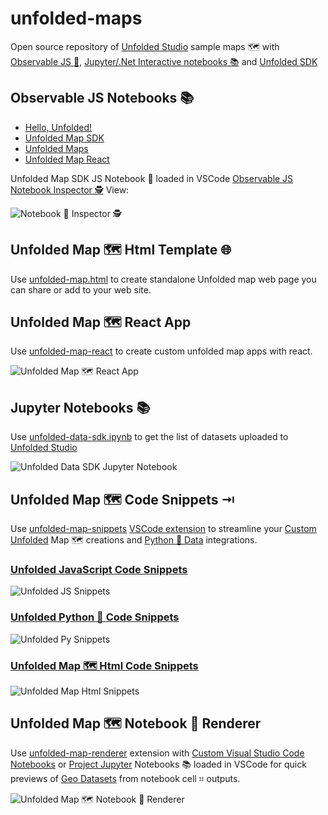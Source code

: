 # unfolded-maps

Open source repository of [Unfolded Studio](https://studio.unfolded.ai) sample maps 🗺️ with [Observable JS 📓](https://observablehq.com/collection/@randomfractals/unfolded), [Jupyter/.Net Interactive notebooks 📚](https://code.visualstudio.com/updates/v1_53#_notebooks) and [Unfolded SDK](https://docs.unfolded.ai/)


## Observable JS Notebooks 📚

- [Hello, Unfolded!](https://observablehq.com/@randomfractals/hello-unfolded)
- [Unfolded Map SDK](https://observablehq.com/@randomfractals/unfolded-map-sdk)
- [Unfolded Maps](https://observablehq.com/@randomfractals/unfolded-maps)
- [Unfolded Map React](https://observablehq.com/@randomfractals/unfolded-map-react)

Unfolded Map SDK JS Notebook 📓 loaded in VSCode [Observable JS Notebook Inspector 🕵️](https://marketplace.visualstudio.com/items?itemName=RandomFractalsInc.js-notebook-inspector) View:

![Notebook 📓 Inspector 🕵️](https://github.com/RandomFractals/unfolded-maps/blob/main/docs/images/unfolded-map-sdk-nb-view.png?raw=true 
 "JS Notebook 📓 Inspector 🕵️ Unfolded Map SDK View")

## Unfolded Map 🗺️ Html Template 🌐

Use [unfolded-map.html](https://github.com/RandomFractals/unfolded-maps/blob/main/templates/unfolded-map.html) to create standalone Unfolded map web page you can share or add to your web site.

## Unfolded Map 🗺️ React App

Use [unfolded-map-react](https://github.com/RandomFractals/unfolded-map-react) to create custom unfolded map apps with react.

![Unfolded Map 🗺️ React App](https://github.com/RandomFractals/unfolded-map-react/blob/main/docs/images/unfolded-map-react.png?raw=true 
 "Unfolded Map 🗺 React App")

## Jupyter Notebooks 📚

Use [unfolded-data-sdk.ipynb](https://github.com/RandomFractals/unfolded-maps/blob/main/notebooks/jupyter/unfolded-data-sdk.ipynb) to get the list of datasets uploaded to [Unfolded Studio](https://studio.unfolded.ai/home/datasets)

![Unfolded Data SDK Jupyter Notebook](https://github.com/RandomFractals/unfolded-maps/blob/main/docs/images/unfolded-data-sdk-py-notebook.png?raw=true 
 "Unfolded Data SDK Jupyter Notebook")

## Unfolded Map 🗺️ Code Snippets ⇥

Use [unfolded-map-snippets](https://github.com/RandomFractals/unfolded-map-snippets) [VSCode extension](https://marketplace.visualstudio.com/items?itemName=RandomFractalsInc.unfolded-snippets) to streamline your [Custom Unfolded](https://docs.unfolded.ai/api) Map 🗺️ creations and [Python 🐍 Data](https://docs.unfolded.ai/data-sdk/api/list-datasets) integrations.

### [Unfolded JavaScript Code Snippets](https://github.com/RandomFractals/unfolded-map-snippets/blob/main/README.md#unfolded-javascript-snippets)

![Unfolded JS Snippets](https://raw.githubusercontent.com/RandomFractals/unfolded-map-snippets/main/docs/images/unfolded-map-snippets.png)

### [Unfolded Python 🐍 Code Snippets](https://github.com/RandomFractals/unfolded-map-snippets/blob/main/README.md#unfolded-python-snippets)

![Unfolded Py Snippets](https://raw.githubusercontent.com/RandomFractals/unfolded-map-snippets/main/docs/images/unfolded-map-py-snippets.png)

### [Unfolded Map 🗺️ Html Code Snippets](https://github.com/RandomFractals/unfolded-map-snippets/blob/main/README.md#unfolded-html-snippets)

![Unfolded Map Html Snippets](https://raw.githubusercontent.com/RandomFractals/unfolded-map-snippets/main/docs/images/unfolded-map-html-snippets.png)

## Unfolded Map 🗺️ Notebook 📓 Renderer

Use [unfolded-map-renderer](https://github.com/RandomFractals/unfolded-map-renderer) extension with [Custom Visual Studio Code Notebooks](https://code.visualstudio.com/blogs/2021/11/08/custom-notebooks) or [Project Jupyter](https://jupyter.org) Notebooks 📚 loaded in VSCode for quick previews of [Geo Datasets](https://github.com/RandomFractals/unfolded-map-renderer/blob/main/README.md#supported-data-formats) from notebook cell ⌗ outputs.

![Unfolded  Map 🗺️ Notebook 📓 Renderer](https://github.com/RandomFractals/unfolded-maps/blob/main/docs/images/unfolded-map-notebook-renderer.png?raw=true 
 "Unfolded  Map 🗺️ Notebook 📓 Renderer")
